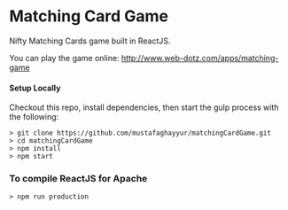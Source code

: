 # Matching Card Game

Nifty Matching Cards game built in ReactJS.

You can play the game online: http://www.web-dotz.com/apps/matching-game


#### Setup Locally
Checkout this repo, install dependencies, then start the gulp process with the following:

```
> git clone https://github.com/mustafaghayyur/matchingCardGame.git
> cd matchingCardGame
> npm install
> npm start
```


### To compile ReactJS for Apache

```
> npm run production
```

